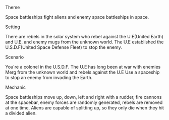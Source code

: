 Theme

Space battleships fight aliens and enemy space battleships in space.

Setting

There are rebels in the solar system who rebel against the U.E(United Earth) and U.E, and enemy mugs from the unknown world. The U.E established the U.S.D.F(United Space Defense Fleet) to stop the enemy.

Scenario

You're a colonel in the U.S.D.F. The U.E has long been at war with enemies Merg from the unknown world and rebels against the U.E
Use a spaceship to stop an enemy from invading the Earth.

Mechanic

Space battleships move up, down, left and right with a rudder, fire cannons at the spacebar, enemy forces are randomly generated, rebels are removed at one time, Aliens are capable of splitting up, so they only die when they hit a divided alien.

